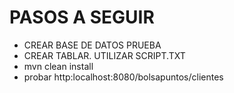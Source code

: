 <h1>PASOS A SEGUIR</h1>
<ul>
<li>CREAR BASE DE DATOS PRUEBA</li>
<li>CREAR TABLAR. UTILIZAR SCRIPT.TXT</li>
<li>mvn clean install</li>
<li>probar http:localhost:8080/bolsapuntos/clientes</li>
</ul>